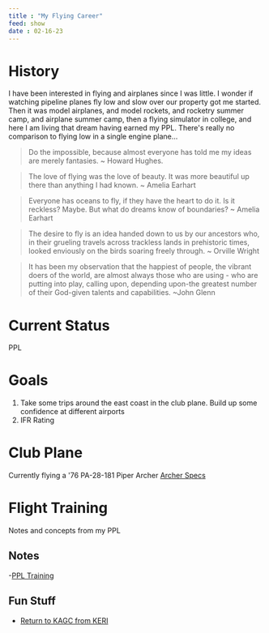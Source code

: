 ```yaml
---
title : "My Flying Career"
feed: show
date : 02-16-23
---
```


# History
I have been interested in flying and airplanes since I was little. I wonder if watching pipeline planes fly low and slow over our property got me started. Then it was model airplanes, and model rockets, and rocketry summer camp, and airplane summer camp, then a flying simulator in college, and here I am living that dream having earned my PPL.  There's really no comparison to flying low in a single engine plane...

>Do the impossible, because almost everyone has told me my ideas are merely fantasies. ~ Howard Hughes.

>The love of flying was the love of beauty. It was more beautiful up there than anything I had known. ~ Amelia Earhart

>Everyone has oceans to fly, if they have the heart to do it. Is it reckless? Maybe. But what do dreams know of boundaries? ~ Amelia Earhart

>The desire to fly is an idea handed down to us by our ancestors who, in their grueling travels across trackless lands in prehistoric times, looked enviously on the birds soaring freely through. ~ Orville Wright

>It has been my observation that the happiest of people, the vibrant doers of the world, are almost always those who are using - who are putting into play, calling upon, depending upon-the greatest number of their God-given talents and capabilities. ~John Glenn
# Current Status
PPL

# Goals
1. Take some trips around the east coast in the club plane. Build up some confidence at different airports
2.  IFR Rating

# Club Plane
Currently flying a '76 PA-28-181 Piper Archer
[Archer Specs](notes/aviation/club/Archer%20Specs.md)
# Flight Training
Notes and concepts from my PPL

## Notes
-[PPL Training](notes/aviation/PPL%20Training/PPL%20Training.md)

## Fun Stuff
- [Return to KAGC from KERI](https://www.youtube.com/watch?v=Qfi2mEqDz1g)

